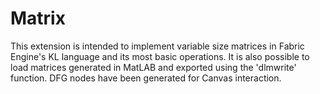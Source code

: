 # Matrix
This extension is intended to implement variable size matrices in Fabric Engine's KL language and its most basic operations. It is also possible to load matrices generated in MatLAB and exported using the 'dlmwrite' function. DFG nodes have been generated for Canvas interaction.
